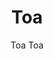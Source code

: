 ---
designer: Robin Rizzini
description: "The%20Toa%20table%20combines%20a%20technical-industrial%20style%20with%20decorative%20allure%2C%20giving%20life%20to%20a%20functional%20and%20evocative%20product.%20Lightweight%20and%20minimalist%2C%20is%20characterised%20by%20a%20solid%20die-cast%20aluminium%20frame.%20The%20main%20features%20are%20its%20tapered%20bridge%20legs%20made%20of%20die-cast%20aluminium%2C%20which%20are%20thinner%20at%20the%20base%20and%20widen%20up%20towards%20the%20%u201CT%u201D%20element%20that%20supports%20the%20top.%20Toa%20is%20available%20in%20a%20variety%20of%20widths%20and%20depths%20and%20in%20a%20wide%20range%20of%20finishes."
image_primary: img/Toa_01_zoom.jpg
image_secondary: img/Toa_02_zoom.jpg
manufacturer: Pedrali
href: https://www.pedrali.it/en/products/catalog/Table-TOA-TOA-00001/
subtitle: Toa Toa
title: Toa
image_thumb: img/Toa_TOA_cover.jpg
tags: 
  - pedrali
  - tables
category: tables
slug: /manufacturers/pedrali/tables/robin-rizzini-toa
---